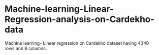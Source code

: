 # Machine-learning-Linear-Regression-analysis-on-Cardekho-data
Machine learning- Linear regression on Cardekho dataset having 4340 rows and 8 columns.
